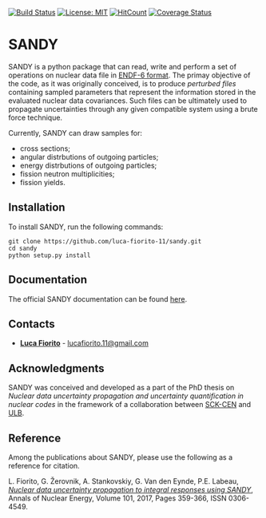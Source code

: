 [![Build Status](https://travis-ci.org/luca-fiorito-11/sandy.svg?branch=master)](https://travis-ci.org/luca-fiorito-11/sandy)
[![License: MIT](https://img.shields.io/badge/License-MIT-yellow.svg)](https://opensource.org/licenses/MIT)
[![HitCount](http://hits.dwyl.io/luca-fiorito-11/sandy.svg)](http://hits.dwyl.io/luca-fiorito-11/sandy)
[![Coverage Status](https://coveralls.io/repos/github/luca-fiorito-11/sandy/badge.svg)](https://coveralls.io/github/luca-fiorito-11/sandy)

# SANDY

SANDY is a python package that can read, write and perform a set of operations on nuclear data file in 
[ENDF-6 format](https://www.oecd-nea.org/dbdata/data/manual-endf/endf102.pdf).
The primay objective of the code, as it was originally conceived, is to produce *perturbed files* containing sampled parameters 
that represent the information stored in the evaluated nuclear data covariances.
Such files can be ultimately used to propagate uncertainties through any given compatible system using a brute force technique.

Currently, SANDY can draw samples for:
 - cross sections;
 - angular distrbutions of outgoing particles;
 - energy distrbutions of outgoing particles;
 - fission neutron multiplicities;
 - fission yields.
 

## Installation

To install SANDY, run the following commands:

```
git clone https://github.com/luca-fiorito-11/sandy.git
cd sandy
python setup.py install
```

## Documentation

The official SANDY documentation can be found [here](https://luca-fiorito-11.github.io/sandy-docs/index.html).

## <a name="contacts"></a>Contacts

* [**Luca Fiorito**](https://github.com/luca-fiorito-11) - lucafiorito.11@gmail.com

## Acknowledgments

SANDY was conceived and developed as a part of the PhD thesis on *Nuclear data uncertainty propagation and uncertainty quantification in nuclear codes* in the framework of a collaboration between [SCK-CEN](https://www.sckcen.be) and [ULB](http://www.ulb.ac.be).


## <a name="refrence"></a>Reference
Among the publications about SANDY, please use the following as a reference for citation.

L. Fiorito, G. Žerovnik, A. Stankovskiy, G. Van den Eynde, P.E. Labeau, [*Nuclear data uncertainty propagation to integral responses using SANDY*](http://www.sciencedirect.com/science/article/pii/S0306454916305278), Annals of Nuclear Energy, Volume 101, 2017, Pages 359-366, ISSN 0306-4549.






